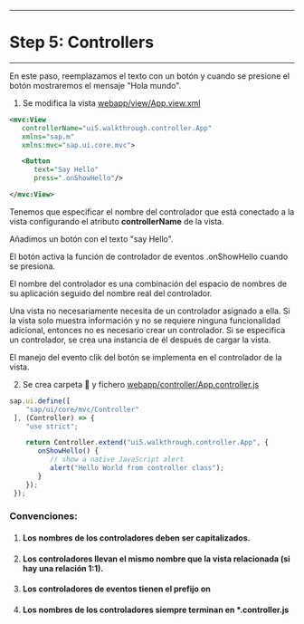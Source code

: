 ********************
# Step 5: Controllers
********************

En este paso, reemplazamos el texto con un botón y cuando se presione el botón mostraremos el mensaje "Hola mundo".

1. Se modifica la vista [webapp/view/App.view.xml](webapp/view/App.view.xml)

``` xml
<mvc:View
   controllerName="ui5.walkthrough.controller.App"
   xmlns="sap.m"
   xmlns:mvc="sap.ui.core.mvc">

   <Button
      text="Say Hello"
      press=".onShowHello"/>

</mvc:View>
```

Tenemos que especificar el nombre del controlador que está conectado a la vista  configurando el atributo **controllerName** de la vista.


Añadimos un botón con el texto "say Hello".


El botón activa la función de controlador de eventos .onShowHello cuando se presiona.


El nombre del controlador es una combinación del espacio de nombres de su aplicación seguido del nombre real del controlador.


Una vista no necesariamente necesita de un controlador asignado a ella. 
Si la vista solo muestra información y no se requiere ninguna funcionalidad adicional, 
entonces no es necesario crear un controlador. 
Si se especifica un controlador, se crea una instancia de él después de cargar la vista.


El manejo del evento clik del botón se implementa en el controlador de la vista.


2. Se crea carpeta 📂 y fichero [webapp/controller/App.controller.js](webapp/controller/App.controller.js)

```js
sap.ui.define([
    "sap/ui/core/mvc/Controller"
 ], (Controller) => {
    "use strict";

    return Controller.extend("ui5.walkthrough.controller.App", {
       onShowHello() {
          // show a native JavaScript alert
          alert("Hello World from controller class");
       }
    });
 });
```


### Convenciones:
1. #### Los nombres de los controladores deben ser capitalizados.
2. #### Los controladores llevan el mismo nombre que la vista relacionada (si hay una relación 1:1).
3. #### Los controladores de eventos tienen el prefijo **on**
4. #### Los nombres de los controladores siempre terminan en ***.controller.js**